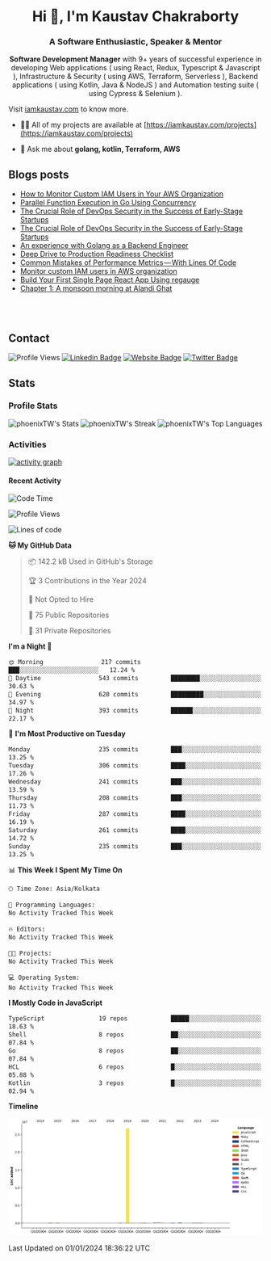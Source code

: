 <h1 align="center">Hi 👋, I'm Kaustav Chakraborty</h1>
<h3 align="center">A Software Enthusiastic, Speaker & Mentor</h3>
<p align="center"><b>Software Development Manager</b> with 9+ years of successful experience in developing Web applications ( using React, Redux, Typescript & Javascript ), Infrastructure & Security ( using AWS, Terraform, Serverless ), Backend applications ( using Kotlin, Java & NodeJS ) and Automation testing suite ( using Cypress & Selenium ).

Visit <a href="https://iamkaustav.com/">iamkaustav.com</a> to know more.


- 👨‍💻 All of my projects are available at [https://iamkaustav.com/projects](https://iamkaustav.com/projects)

- 💬 Ask me about **golang, kotlin, Terraform, AWS**

## Blogs posts
<!-- BLOG-POST-LIST:START -->
- [How to Monitor Custom IAM Users in Your AWS Organization](https://notes.iamkaustav.com/how-to-monitor-custom-iam-users-in-your-aws-organization)
- [Parallel Function Execution in Go Using Concurrency](https://notes.iamkaustav.com/parallel-function-execution-in-go-using-concurrency)
- [The Crucial Role of DevOps Security in the Success of Early-Stage Startups](https://iamkaustav.medium.com/the-crucial-role-of-devops-security-in-the-success-of-early-stage-startups-85ff6d8c3489?source=rss-c3d77d3c9234------2)
- [The Crucial Role of DevOps Security in the Success of Early-Stage Startups](https://notes.iamkaustav.com/the-crucial-role-of-devops-security-in-the-success-of-early-stage-startups)
- [An experience with Golang as a Backend Engineer](https://notes.iamkaustav.com/an-experience-with-golang-as-a-backend-engineer)
- [Deep Drive to Production Readiness Checklist](https://notes.iamkaustav.com/deep-drive-to-production-readiness-checklist)
- [Common Mistakes of Performance Metrics — With Lines Of Code](https://iamkaustav.medium.com/common-mistakes-of-performance-metrics-with-lines-of-code-d2a80b8d270e?source=rss-c3d77d3c9234------2)
- [Monitor custom IAM users in AWS organization](https://iamkaustav.medium.com/monitor-custom-iam-users-in-aws-organization-525fc04b07a7?source=rss-c3d77d3c9234------2)
- [Build Your First Single Page React App Using regauge](https://iamkaustav.medium.com/build-your-first-single-page-react-app-using-regauge-d3271d8f532d?source=rss-c3d77d3c9234------2)
- [Chapter 1: A monsoon morning at Alandi Ghat](https://iamkaustav.medium.com/chapter-1-a-monsoon-morning-at-alandi-ghat-bc659382df36?source=rss-c3d77d3c9234------2)
<!-- BLOG-POST-LIST:END -->

<br /><br />

## Contact

![Profile Views](https://komarev.com/ghpvc/?username=phoenixTW&color=brightgreen&style=for-the-badge)
[![Linkedin Badge](https://img.shields.io/badge/-iamkaustav-blue?style=for-the-badge&logo=Linkedin&logoColor=white&link=https://www.linkedin.com/in/iamkaustav/)](https://www.linkedin.com/in/iamkaustav/)
[![Website Badge](https://img.shields.io/badge/-iamkaustav.com-47CCCC?style=for-the-badge&logo=Google-Chrome&logoColor=white&link=https://iamkaustav.com)](https://iamkaustav.com)
[![Twitter Badge](https://img.shields.io/badge/-@iamckaustav-1ca0f1?style=for-the-badge&labelColor=1ca0f1&logo=twitter&logoColor=white&link=https://twitter.com/iamckaustav)](https://twitter.com/iamckaustav)

## Stats

### Profile Stats
![phoenixTW's Stats](https://github-readme-stats.vercel.app/api?username=phoenixTW&theme=vue-dark&show_icons=true&hide_border=true&count_private=true)
![phoenixTW's Streak](https://github-readme-streak-stats.herokuapp.com/?user=phoenixTW&theme=vue-dark&hide_border=true)
![phoenixTW's Top Languages](https://github-readme-stats.vercel.app/api/top-langs/?username=phoenixTW&theme=vue-dark&show_icons=true&hide_border=true&layout=compact)

### Activities

[![activity graph](https://github-readme-activity-graph.vercel.app/graph?username=phoenixTW&theme=github-dark-dimmed&custom_title=Kaustav%20Chakraborty's%20Activity%20Graph&hide_border=true)](https://github.com/ashutosh00710/github-readme-activity-graph)

#### Recent Activity
<!--START_SECTION:waka-->
![Code Time](http://img.shields.io/badge/Code%20Time-0%20secs-blue)

![Profile Views](http://img.shields.io/badge/Profile%20Views-4-blue)

![Lines of code](https://img.shields.io/badge/From%20Hello%20World%20I%27ve%20Written-27.7%20million%20lines%20of%20code-blue)

**🐱 My GitHub Data** 

> 📦 142.2 kB Used in GitHub's Storage 
 > 
> 🏆 3 Contributions in the Year 2024
 > 
> 🚫 Not Opted to Hire
 > 
> 📜 75 Public Repositories 
 > 
> 🔑 31 Private Repositories 
 > 
**I'm a Night 🦉** 

```text
🌞 Morning                217 commits         ███░░░░░░░░░░░░░░░░░░░░░░   12.24 % 
🌆 Daytime                543 commits         ████████░░░░░░░░░░░░░░░░░   30.63 % 
🌃 Evening                620 commits         █████████░░░░░░░░░░░░░░░░   34.97 % 
🌙 Night                  393 commits         ██████░░░░░░░░░░░░░░░░░░░   22.17 % 
```
📅 **I'm Most Productive on Tuesday** 

```text
Monday                   235 commits         ███░░░░░░░░░░░░░░░░░░░░░░   13.25 % 
Tuesday                  306 commits         ████░░░░░░░░░░░░░░░░░░░░░   17.26 % 
Wednesday                241 commits         ███░░░░░░░░░░░░░░░░░░░░░░   13.59 % 
Thursday                 208 commits         ███░░░░░░░░░░░░░░░░░░░░░░   11.73 % 
Friday                   287 commits         ████░░░░░░░░░░░░░░░░░░░░░   16.19 % 
Saturday                 261 commits         ████░░░░░░░░░░░░░░░░░░░░░   14.72 % 
Sunday                   235 commits         ███░░░░░░░░░░░░░░░░░░░░░░   13.25 % 
```


📊 **This Week I Spent My Time On** 

```text
🕑︎ Time Zone: Asia/Kolkata

💬 Programming Languages: 
No Activity Tracked This Week

🔥 Editors: 
No Activity Tracked This Week

🐱‍💻 Projects: 
No Activity Tracked This Week

💻 Operating System: 
No Activity Tracked This Week
```

**I Mostly Code in JavaScript** 

```text
TypeScript               19 repos            █████░░░░░░░░░░░░░░░░░░░░   18.63 % 
Shell                    8 repos             ██░░░░░░░░░░░░░░░░░░░░░░░   07.84 % 
Go                       8 repos             ██░░░░░░░░░░░░░░░░░░░░░░░   07.84 % 
HCL                      6 repos             █░░░░░░░░░░░░░░░░░░░░░░░░   05.88 % 
Kotlin                   3 repos             █░░░░░░░░░░░░░░░░░░░░░░░░   02.94 % 
```



**Timeline**

![Lines of Code chart](https://raw.githubusercontent.com/phoenixTW/phoenixTW/main/assets/bar_graph.png)


 Last Updated on 01/01/2024 18:36:22 UTC
<!--END_SECTION:waka-->
